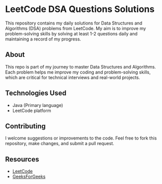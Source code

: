 # LeetCode DSA Questions Solutions

This repository contains my daily solutions for Data Structures and Algorithms (DSA) problems from LeetCode. My aim is to improve my problem-solving skills by solving at least 1-2 questions daily and maintaining a record of my progress.


## About
This repo is part of my journey to master Data Structures and Algorithms. Each problem helps me improve my coding and problem-solving skills, which are critical for technical interviews and real-world projects.

## Technologies Used
- Java (Primary language)
- LeetCode platform


## Contributing
I welcome suggestions or improvements to the code. Feel free to fork this repository, make changes, and submit a pull request.

## Resources
- [LeetCode](https://leetcode.com)
- [GeeksForGeeks](https://geeksforgeeks.org)
